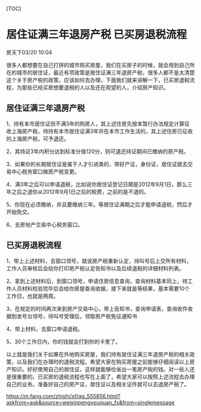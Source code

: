 [TOC]



# 居住证满三年退房产税 已买房退税流程  

房天下03/20 10:04

 

很多人都想要在自己打拼的城市购买房屋，我们在买房子的时候，就会用到自己所在的城市的居住证，最近有项政策是居住证满三年退房产税，很多人都不是太清楚这个关于房产税的政策，应该如何去办理，下面我们就来讲解一下，已买房退税流程，为那些已经买房想要退税的人以及还在观望的人，介绍房产知识。



## **居住证满三年退房产税**

1、持有本市居住证但不满3年的购房人，其上述住房先按本暂行办法规定计算征收上海房产税，待持有本市居住证满3年并在本市工作生活的，其上述住房已征收的上海房产税，可予退还。

2、其持证3年内积分达到标准分值120分，则可退还持证期间已缴纳的房产税。

3、如果你的长期居住证是属于人才引进类的，带好产证，身份证，居住证就去交易中心税务窗口做房产税变更。

4、满3年之后可以申请退税，比如说你居住证登记日期是2012年9月1日，那么三年之后之退你从2012年9月1日之后的税费，之前的是不退的。

5、你现在必须缴纳，并且要缴纳三年。等居住证满期之后才能申请退税，然后才开始免交。

6、去房地产交易中心税务窗口。



## **已买房退税流程**

1、带上上述材料，去窗口领号，就说房产税重新认定，待叫号后上交所有材料，工作人员审核后会给你打印房产税认定告知书以及后续退税的详细材料列表。

2、拿到上述材料后，到窗口领号，申请住房信息查询，查询材料基本同上，待工作人员材料检验完毕后会给你房屋查询收据，接下来就是等结果，基本需要10个工作日，也就是两周。

3、在规定的时间再次来到房产交易中心，带上告知书，查询申请表，查询收件收据到发号台领号，待叫号受理后，领取房产税免征通知书

4、带上材料，去窗口申请退税。

5、30个工作日内，你的钱就会打到你的卡里了。

以上就是我们关于如果在外地购买房屋，我们持有居住证满三年退房产税的相关政策，以及我们在办理时的退税流程。希望大家在购买房屋之前能够仔细阅读以上房产知识。好好使用自己的居住证，这样就能够俭省出一笔房产税的钱。对一些人还是很重要的。已买房的退税流程也写在上面了，希望大家可以按照上述流程去办理自己的业务。准备好自己的房产证，居住证以及相关证件就可以去退房产税了。







<https://m.fang.com/zhishi/xf/qg_555856.html?askfrom=ask&source=weixinpengyouquan_fx&from=singlemessage>